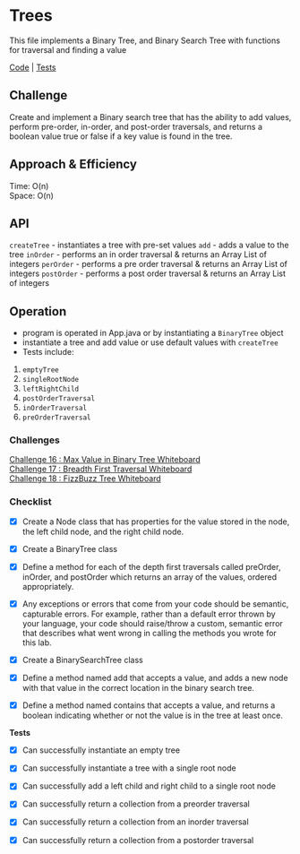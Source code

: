 # Trees
This file implements a Binary Tree, and Binary Search Tree with functions for traversal and
finding a value

[Code](BinaryTree.java) |
[Tests](../../../../../../challenge401/src/test/java/datastructures/BinaryTreeTest.java)

## Challenge
Create and implement a Binary search tree that has the ability to add values, perform
pre-order, in-order, and post-order traversals, and returns a boolean value true or false if 
a key value is found in the tree.

## Approach & Efficiency
Time: O(n) <br>
Space: O(n)

## API
`createTree` - instantiates a tree with pre-set values
`add` - adds a value to the tree
`inOrder` - performs an in order traversal & returns an Array List of integers
`perOrder` - performs a pre order traversal & returns an Array List of integers
`postOrder` - performs a post order traversal & returns an Array List of integers

## Operation
- program is operated in App.java or by instantiating a `BinaryTree` object
- instantiate a tree and add value or use default values with `createTree`
- Tests include: 
1. `emptyTree`
2. `singleRootNode`
3. `leftRightChild`
4. `postOrderTraversal`
5. `inOrderTraversal`
6. `preOrderTraversal`

### Challenges
[Challenge 16 : Max Value in Binary Tree Whiteboard](../../../../../../challenge401/src/main/resources/READMEs/README-findMax.md)<br>
[Challenge 17 : Breadth First Traversal Whiteboard](../../../../../../challenge401/src/main/resources/READMEs/README-breadthFirst.md)<br>
[Challenge 18 : FizzBuzz Tree Whiteboard](../../../../../../challenge401/src/main/java/codechallenges/fizzbuzztree)

### Checklist 
- [x] Create a Node class that has properties for the value stored in the node, the left child node, and the right child node.
- [x] Create a BinaryTree class
- [x] Define a method for each of the depth first traversals called preOrder, inOrder, and postOrder which returns an array of the values, ordered appropriately.
- [x] Any exceptions or errors that come from your code should be semantic, capturable errors. For example, rather than a default error thrown by your language, your code should raise/throw a custom, semantic error that describes what went wrong in calling the methods you wrote for this lab.

- [x] Create a BinarySearchTree class
- [x] Define a method named add that accepts a value, and adds a new node with that value in the correct location in the binary search tree.
- [x] Define a method named contains that accepts a value, and returns a boolean indicating whether or not the value is in the tree at least once.

**Tests** 
- [x] Can successfully instantiate an empty tree
- [x] Can successfully instantiate a tree with a single root node
- [x] Can successfully add a left child and right child to a single root node
- [x] Can successfully return a collection from a preorder traversal
- [x] Can successfully return a collection from an inorder traversal
- [x] Can successfully return a collection from a postorder traversal

